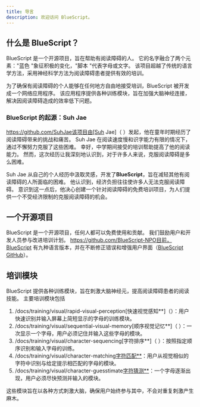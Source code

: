 ```yaml
---
title: 导言
description: 欢迎访问 BlueScript。
---
```


## 什么是 BlueScript？

BlueScript 是一个开源项目，旨在帮助有阅读障碍的人。 它的名字融合了两个元素："蓝色 "象征积极的变化，"脚本 "代表字母或文字。 该项目超越了传统的语言学方法，采用神经科学方法为阅读障碍患者提供有效的培训。

为了确保有阅读障碍的个人能够在任何地方自由地接受培训，BlueScript 被开发成一个网络应用程序。 该应用程序提供各种训练模块，旨在加强大脑神经连接，解决因阅读障碍造成的效率低下问题。

### BlueScript 的起源：Suh Jae

https://github.com/SuhJae该项目由[Suh Jae]（ ）发起，他在童年时期经历了阅读障碍带来的挑战和痛苦。 Suh Jae 在阅读速度慢和识字能力有限的情况下，通过不懈努力克服了这些困难。 幸好，中学期间接受的培训帮助提高了他的阅读能力。 然而，这次经历让我深刻地认识到，对于许多人来说，克服阅读障碍是多么困难。

Suh Jae 从自己的个人经历中汲取灵感，开发了**BlueScript**，旨在减轻其他有阅读障碍的人所面临的困难。 他认识到，经济负担往往使许多人无法克服阅读障碍。 意识到这一点后，他决心创建一个针对阅读障碍的免费培训项目，为人们提供一个不受经济限制的克服阅读障碍的机会。

## 一个开源项目

BlueScript 是一个开源项目，任何人都可以免费使用和贡献。 我们鼓励用户和开发人员参与改进培训计划。 https://github.com/BlueScript-NPO目前，BlueScript 有九种语言版本，并在不断修正错误和增强用户界面（[BlueScript GitHub]()）。

## 培训模块

BlueScript 提供各种训练模块，旨在刺激大脑神经元，提高阅读障碍患者的阅读技能。 主要培训模块包括

1. /docs/training/visual/rapid-visual-perception[快速视觉感知\*\*]（）：用户快速识别并输入屏幕上简短显示的字母的训练模块。
2. /docs/training/visual/sequential-visual-memory[顺序视觉记忆\*\*]（ ）：一次显示一个字母，用户必须记住并输入这些字母的模块。
3. /docs/training/visual/character-sequencing[字符排序\*\*]（ ）：按照指定顺序识别和输入字母的训练。
4. /docs/training/visual/character-matching[字符匹配\*\*]()：用户从视觉相似的字符中识别与给定提示相匹配的字母的模块。
5. /docs/training/visual/character-guesstimate[字符猜测\*\*]()：一个字母逐渐出现，用户必须尽快预测并输入的模块。

这些模块旨在以各种方式刺激大脑，确保用户始终参与其中，不会对重复刺激产生麻木。
